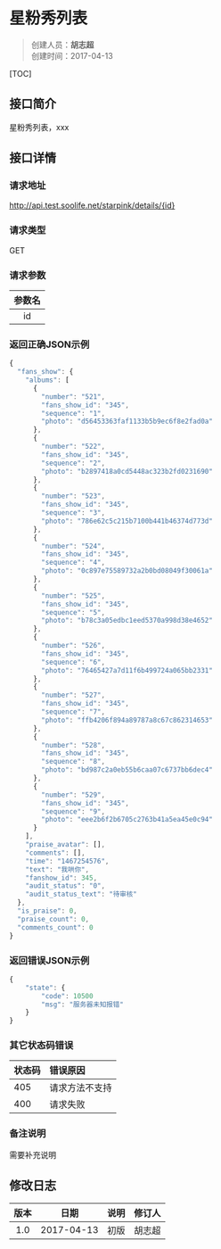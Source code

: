 # 星粉秀列表
>创建人员：**胡志超**   
>创建时间：2017-04-13

[TOC]


## 接口简介
星粉秀列表，xxx

## 接口详情

### 请求地址
http://api.test.soolife.net/starpink/details/{id}

### 请求类型
GET

### 请求参数
| 参数名  |
| :--: |
|  id  |

  

### 返回正确JSON示例
```JavaScript
{
  "fans_show": {
    "albums": [
      {
        "number": "521",
        "fans_show_id": "345",
        "sequence": "1",
        "photo": "d56453363faf1133b5b9ec6f8e2fad0a"
      },
      {
        "number": "522",
        "fans_show_id": "345",
        "sequence": "2",
        "photo": "b2897418a0cd5448ac323b2fd0231690"
      },
      {
        "number": "523",
        "fans_show_id": "345",
        "sequence": "3",
        "photo": "786e62c5c215b7100b441b46374d773d"
      },
      {
        "number": "524",
        "fans_show_id": "345",
        "sequence": "4",
        "photo": "0c897e75589732a2b0bd08049f30061a"
      },
      {
        "number": "525",
        "fans_show_id": "345",
        "sequence": "5",
        "photo": "b78c3a05edbc1eed5370a998d38e4652"
      },
      {
        "number": "526",
        "fans_show_id": "345",
        "sequence": "6",
        "photo": "76465427a7d11f6b499724a065bb2331"
      },
      {
        "number": "527",
        "fans_show_id": "345",
        "sequence": "7",
        "photo": "ffb4206f894a89787a8c67c862314653"
      },
      {
        "number": "528",
        "fans_show_id": "345",
        "sequence": "8",
        "photo": "bd987c2a0eb55b6caa07c6737bb6dec4"
      },
      {
        "number": "529",
        "fans_show_id": "345",
        "sequence": "9",
        "photo": "eee2b6f2b6705c2763b41a5ea45e0c94"
      }
    ],
    "praise_avatar": [],
    "comments": [],
    "time": "1467254576",
    "text": "我哄你",
    "fanshow_id": 345,
    "audit_status": "0",
    "audit_status_text": "待审核"
  },
  "is_praise": 0,
  "praise_count": 0,
  "comments_count": 0
}
```
### 返回错误JSON示例
```JavaScript
{
    "state": {
        "code": 10500
        "msg": "服务器未知报错"
    }
}
```

### 其它状态码错误
| 状态码  | 错误原因    |
| :--- | :------ |
| 405  | 请求方法不支持 |
| 400  | 请求失败    |

### 备注说明
需要补充说明

## 修改日志
|  版本  |     日期     | 说明   | 修订人  |
| :--: | :--------: | :--- | :--- |
| 1.0  | 2017-04-13 | 初版   | 胡志超  |
